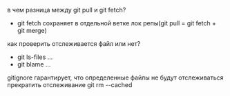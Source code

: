 в чем разница между git pull и git fetch?
- git fetch сохраняет в отдельной ветке лок репы(git pull = git fetch + git merge)

как проверить отслеживается файл или нет?
- git ls-files ...
- git blame ...


gitignore гарантирует, что определенные файлы не будут отслеживаться
прекратить отслеживание git rm --cached


